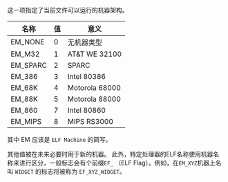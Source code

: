 这一项指定了当前文件可以运行的机器架构。

| 名称       | 值   | 意义             |
| -------- | --- | -------------- |
| EM_NONE  | 0   | 无机器类型          |
| EM_M32   | 1   | AT&T WE 32100  |
| EM_SPARC | 2   | SPARC          |
| EM_386   | 3   | Intel 80386    |
| EM_68K   | 4   | Motorola 68000 |
| EM_88K   | 5   | Motorola 88000 |
| EM_860   | 7   | Intel 80860    |
| EM_MIPS  | 8   | MIPS RS3000    |
其中 EM 应该是 `ELF Machine` 的简写。

其他值被在未来必要时用于新的机器。 此外，特定处理器的ELF名称使用机器名称来进行区分，一般标志会有个前缀`EF_` （ELF Flag）。例如，在`EM_XYZ`机器上名叫 `WIDGET` 的标志将被称为 `EF_XYZ_WIDGET`。